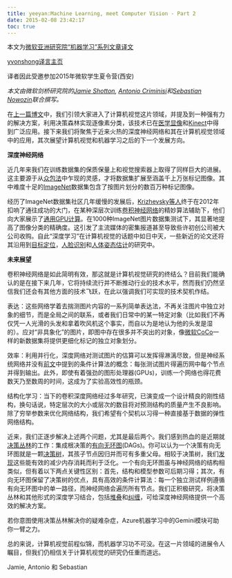 ```yaml
---
title: yeeyan:Machine Learning, meet Computer Vision - Part 2
date: 2015-02-08 23:42:17
toc: true
---
```



本文为[微软亚洲研究院“机器学习”系列文章译文](http://www.msra.cn/zh-cn/research/machine-learning-group/default.aspx)

[yvonshong译言主页](http://user.yeeyan.com/articles/yvonshong/translation)

译者因此受邀参加2015年微软学生夏令营(西安)

<!-- more -->


*本文由微软剑桥研究院的[Jamie Shotton](http://social.technet.microsoft.com/Profile/Jamie%20Shotton?WT.mc_id=Blog_MachLearn_General_DI),&nbsp;[Antonio Criminisi](http://social.technet.microsoft.com/Profile/Antonio%20Criminisi%20-%20MSR?WT.mc_id=Blog_MachLearn_General_DI)和[Sebastian Nowozin](http://social.technet.microsoft.com/Profile/Sebastian%20Nowozin?WT.mc_id=Blog_MachLearn_General_DI)联合撰写。*

在[上一篇博文](http://blogs.technet.com/b/machinelearning/archive/2014/08/06/machine-learning-meet-computer-vision.aspx?WT.mc_id=Blog_MachLearn_General_DI)中，我们引领大家进入了计算机视觉这片领域，并提及到一种强有力的解决方案，利用决策森林实现逐像素分类，该技术已在[医学显像](http://research.microsoft.com/apps/pubs/default.aspx?id=135567&amp;WT.mc_id=Blog_MachLearn_General_DI)和[Kinect](http://research.microsoft.com/apps/pubs/default.aspx?id=145347&amp;WT.mc_id=Blog_MachLearn_General_DI)中得到广泛应用。接下来我们将聚焦于近来火热的深度神经网络和其在计算机视觉领域中的应用，其次展望计算机视觉和机器学习之后的下一个发展方向。

**深度神经网络**

近几年来我们在训练数据集的保质保量上和视觉搜索器上取得了同样巨大的进展。这主要源于从[众包法](http://en.wikipedia.org/wiki/Crowdsourcing?WT.mc_id=Blog_MachLearn_General_DI)中乍现的灵感，才将数据集扩展至涵盖千上万张标记图像。其中难度十足的[ImageNet](http://www.image-net.org/?WT.mc_id=Blog_MachLearn_General_DI)数据集包含了按图片划分的数百万种标记图像。

经历了ImageNet数据集社区几年缓慢的发展后，[Krizhevsky等人](http://www.cs.toronto.edu/~hinton/absps/imagenet.pdf?WT.mc_id=Blog_MachLearn_General_DI)终于在2012年扣响了通往成功的大门，在某种深层次训练[卷积神经网络](http://en.wikipedia.org/wiki/Convolutional_neural_network?WT.mc_id=Blog_MachLearn_General_DI)的精妙算法辅助下，他们向大家展示了[通用GPU计算](http://en.wikipedia.org/wiki/GPGPU?WT.mc_id=Blog_MachLearn_General_DI)。在1000种ImageNet图片数据集测试下，其显著地提高了图像分类的精确度。这引发了主流媒体的密集报道甚至导致些许初创公司被大公司收购。自此“深度学习”在计算机视觉的话题中如日中天，一些新近的论文还将其沿用到[目标定位](http://arxiv.org/abs/1311.2524?WT.mc_id=Blog_MachLearn_General_DI)，[人脸识别](http://www.cs.toronto.edu/~ranzato/publications/taigman_cvpr14.pdf?WT.mc_id=Blog_MachLearn_General_DI)和[人体姿态估计](http://arxiv.org/abs/1312.4659?WT.mc_id=Blog_MachLearn_General_DI)的研究中。

**未来展望**

卷积神经网络是如此简明有效，那这就是计算机视觉研究的终结么？目前我们能确认的是在接下来几年，它将持续流行并不断推动行业的技术水平，然而我们仍然坚信我们还会有其他方面的技术飞跃，在此以强调我们可实现的技术契机作结。

表达：这些网络学着去揣测图片内容的一系列简单表达法，不再关注图片中独立对象的细节，而是全局之间的联系，或者我们日常中的某一特定对象（比如我们不再仅凭一人光滑的头发和拿着吹风机这个事实，而自以为是地认为他的头发是湿的）。应对“非具象化”的图片，即图中存在很多并不突出的对象，像[微软CoCo](http://mscoco.org/?WT.mc_id=Blog_MachLearn_General_DI)一样的新数据集将提供更细化标记的独立对象划分。

效率：利用并行化，深度网络对测试图片的估算可以发挥得淋漓尽致，但是神经系统网络并没有[前文](http://blogs.technet.com/b/machinelearning/archive/2014/08/06/machine-learning-meet-computer-vision.aspx?WT.mc_id=Blog_MachLearn_General_DI)中提到的条件计算法的概念：每张测试图片得遍历网中每个节点并得到输出。此外，即使有着强劲的图形处理器(GPUs)，训练一个网络也得花费数天乃至数周的时间，这成为了实验高效性的瓶颈。

结构化学习：当下的卷积深度网络经过多年研究，已演变成一个设计精良的刚性结构，换句话说，特定层次的大小或层次的数目将对预测结构的质量产生不良影响。除了穷举参数来优化网络结构，我们希望有个契机以习得一种直接基于数据的弹性网络结构。

近来，我们正逐步解决上述两个问题，尤其是最后两个。我们感到热血的是近期就[决策丛林](http://research.microsoft.com/pubs/205439/DecisionJunglesNIPS2013.pdf?WT.mc_id=Blog_MachLearn_General_DI)的工作：集成根决策的[有向无环图](http://en.wikipedia.org/wiki/Directed_acyclic_graph?WT.mc_id=Blog_MachLearn_General_DI)(DAGs)。你可以认为一个决策有向无环图就是一颗[决策树](http://blogs.technet.com/b/machinelearning/archive/2014/08/06/machine-learning-meet-computer-vision.aspx?WT.mc_id=Blog_MachLearn_General_DI)，其孩子节点因归并而可有多重父母。相较于决策树，我们[发现](http://research.microsoft.com/pubs/205439/DecisionJunglesNIPS2013.pdf?WT.mc_id=Blog_MachLearn_General_DI)这些能有效的减少内存消耗而利于泛化。一个有向无环图虽与神经网络的结构相类似，但有着以下两点关键性区别：首先，结构和模型参数可后期习得；其次，有向无环图保留了决策树的优点，具有高效的条件计算法：每一个独立测试样例遵循有向无环图中的单一路径，而神经网络会遍历所有节点。我们正积极研究，将决策丛林和其他形式的深度学习结合，包括[堆叠](http://pages.ucsd.edu/~ztu/publication/pami_autocontext.pdf?WT.mc_id=Blog_MachLearn_General_DI)和[纠缠](http://research.microsoft.com/pubs/146430/Criminisi_IPMI_2011c.pdf?WT.mc_id=Blog_MachLearn_General_DI)，可给深度神经网络提供一个高效的解决方案。

若你意图使用决策丛林解决你的疑难杂症，Azure机器学习中的Gemini模块可助你一臂之力。

总的来说，计算机视觉前程似锦，而机器学习功不可没。在这一片领域的进展令人瞩目，但我们仍相信关于计算机视觉的研究仍任重而道远。

Jamie, Antonio 和 Sebastian
